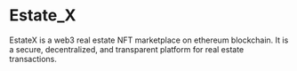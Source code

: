 # Estate_X
EstateX is a web3 real estate NFT marketplace on ethereum blockchain. It is a secure, decentralized, and transparent platform for real estate transactions.
